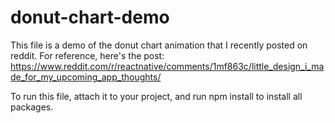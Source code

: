 # donut-chart-demo
This file is a demo of the donut chart animation that I recently posted on reddit. For reference, here's the post: https://www.reddit.com/r/reactnative/comments/1mf863c/little_design_i_made_for_my_upcoming_app_thoughts/

To run this file, attach it to your project, and run npm install to install all packages.
